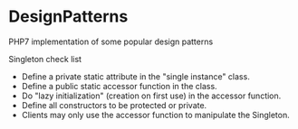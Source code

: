 # DesignPatterns
PHP7 implementation of some popular design patterns


Singleton check list

* Define a private static attribute in the "single instance" class.
* Define a public static accessor function in the class.
* Do "lazy initialization" (creation on first use) in the accessor function.
* Define all constructors to be protected or private.
* Clients may only use the accessor function to manipulate the Singleton.